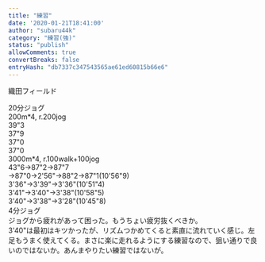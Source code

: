 ```yaml
---
title: "練習"
date: '2020-01-21T18:41:00'
author: "subaru44k"
category: "練習(強)"
status: "publish"
allowComments: true
convertBreaks: false
entryHash: "db7337c347543565ae61ed60815b66e6"
---
```

織田フィールド<div>
</div><div>20分ジョグ</div><div>
</div><div>200m*4, r.200jog</div><div>39"3</div><div>37"9</div><div>37"0</div><div>37"0</div><div>
</div><div>3000m*4, r.100walk+100jog</div><div>43"6→87"2→87"7</div><div>→87"0→2'56"→88"2→87"1(10'56"9)</div><div>3'36"→3'39"→3'36"(10'51"4)</div><div>3'41"→3'40"→3'38"(10'58"5)</div><div>3'40"→3'38"→3'28"(10'45"8)</div><div>
</div><div>4分ジョグ</div><div>
</div><div>ジョグから疲れがあって困った。もうちょい疲労抜くべきか。</div><div>3'40"は最初はキツかったが、リズムつかめてくると素直に流れていく感じ。左足もうまく使えてくる。まさに楽に走れるようにする練習なので、狙い通りで良いのではないか。あんまやりたい練習ではないが。</div>
